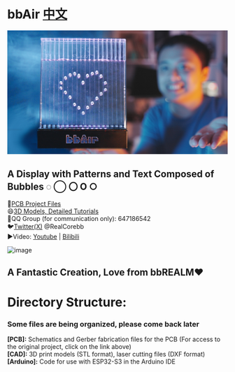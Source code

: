 # bbAir [中文](https://github.com/RealCorebb/bbAir/blob/main/README.md "中文")  
![image](https://github.com/RealCorebb/bbAir/blob/main/IMG/Cover_Final.jpg?raw=true)
## A Display with Patterns and Text Composed of Bubbles ◌ ◯ 〇  O ○ 

🔗[PCB Project Files](https://oshwhub.com/corebb/bblaser_pro "PCB Project Files")  
😄[3D Models, Detailed Tutorials](https://afdian.net/a/kuruibb "3D Models, Detailed Tutorials")  
🐧QQ Group (for communication only): 647186542  
🐦[Twitter(X)](https://twitter.com/RealCorebb "@RealCorebb") @RealCorebb  
▶️Video: [Youtube](https://youtu.be/Ths1KAzwM9w "Youtube")  |  [Bilibili](https://www.bilibili.com/video/BV1og4y1Z7bx/ "Bilibili")  

![image](https://github.com/RealCorebb/bbAir/blob/main/IMG/poster.png?raw=true)  

## A Fantastic Creation, Love from bbREALM♥

# Directory Structure:
### Some files are being organized, please come back later
**[PCB]:** Schematics and Gerber fabrication files for the PCB (For access to the original project, click on the link above)  
**[CAD]:** 3D print models (STL format), laser cutting files (DXF format)  
**[Arduino]:** Code for use with ESP32-S3 in the Arduino IDE
